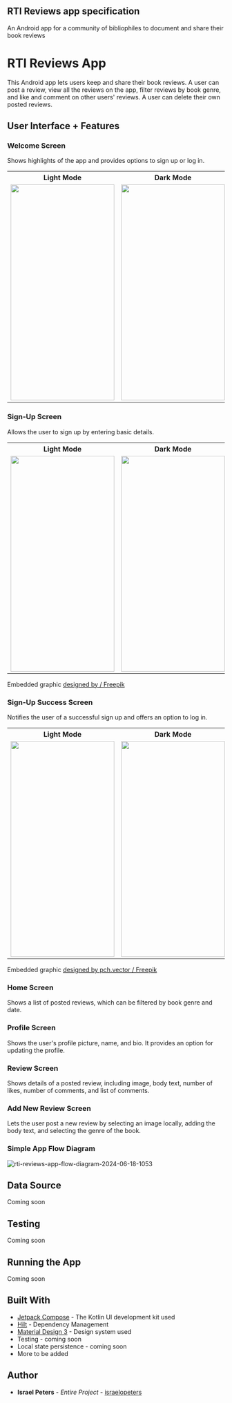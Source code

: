 ## RTI Reviews app specification
An Android app for a community of bibliophiles to document and share their book reviews

# RTI Reviews App
This Android app lets users keep and share their book reviews. A user can post a review, view all the reviews on the app, filter reviews by book genre, and like and comment on other users' reviews. A user can delete their own posted reviews.

## User Interface + Features

### Welcome Screen
Shows highlights of the app and provides options to sign up or log in.
<table>
  <body>
    <tr>
      <th>Light Mode</th>
      <th>Dark Mode</th>
    <tr>
      <td>
        <img src=https://github.com/user-attachments/assets/953abe3f-e870-4f0d-9800-4a43586a8a4e width="240" height="500" />
      </td>
      <td>
        <img src=https://github.com/user-attachments/assets/66d7e72b-fee1-45b8-bf3b-fb85be0f2bab width="240" height="500" />
      </td>
    </tr>
  </body>
</table>


### Sign-Up Screen
Allows the user to sign up by entering basic details.
<table>
  <body>
    <tr>
      <th>Light Mode</th>
      <th>Dark Mode</th>
    <tr>
      <td>
        <img src=https://github.com/user-attachments/assets/f2252a32-6933-4f3d-8e99-914f91098079 width="240" height="500" />
      </td>
      <td>
        <img src=https://github.com/user-attachments/assets/139128f0-d73f-4685-8b42-7e3b4abdf2ac width="240" height="500" />
      </td>
  </body>
</table>
Embedded graphic <a href="http://www.freepik.com">designed by / Freepik</a>

### Sign-Up Success Screen
Notifies the user of a successful sign up and offers an option to log in.
<table>
  <body>
    <tr>
      <th>Light Mode</th>
      <th>Dark Mode</th>
    <tr>
      <td>
        <img src=https://github.com/user-attachments/assets/5a1dabe5-9864-4611-b867-ec2ae5523f69 width="240" height="500" />
      </td>
      <td>
        <img src=https://github.com/user-attachments/assets/8cffe25a-b49e-43ad-9706-5eaba0f32011 width="240" height="500" />
      </td>
  </body>
</table>
Embedded graphic <a href="http://www.freepik.com">designed by pch.vector / Freepik</a>

### Home Screen
Shows a list of posted reviews, which can be filtered by book genre and date.

### Profile Screen
Shows the user's profile picture, name, and bio. It provides an option for updating the profile.

### Review Screen
Shows details of a posted review, including image, body text, number of likes, number of comments, and list of comments.

### Add New Review Screen
Lets the user post a new review by selecting an image locally, adding the body text, and selecting the genre of the book.

### Simple App Flow Diagram
![rti-reviews-app-flow-diagram-2024-06-18-1053](https://github.com/user-attachments/assets/7ab39410-4d9f-4bb2-bf21-cce076a79404)


## Data Source
Coming soon
## Testing
Coming soon
## Running the App 
Coming soon

## Built With

* [Jetpack Compose](https://developer.android.com/compose) - The Kotlin UI development kit used
* [Hilt](https://developer.android.com/training/dependency-injection/hilt-android) - Dependency Management
* [Material Design 3](https://m3.material.io/) - Design system used
* Testing - coming soon
* Local state persistence - coming soon
* More to be added

## Author

* **Israel Peters** - *Entire Project* - [israelopeters](https://github.com/israelopeters)

